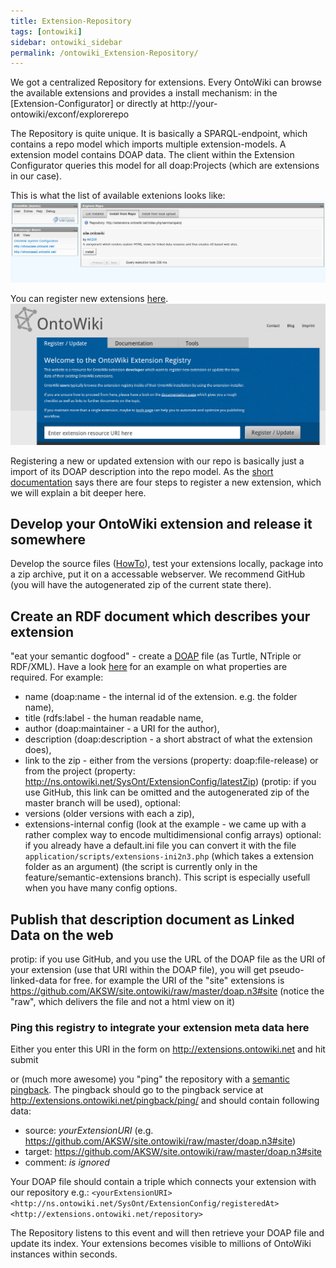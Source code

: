 ```yaml
---
title: Extension-Repository
tags: [ontowiki]
sidebar: ontowiki_sidebar
permalink: /ontowiki_Extension-Repository/
---
```

We got a centralized Repository for extensions. Every OntoWiki can browse the available extensions and provides a install mechanism: in the [Extension-Configurator] or directly at http://your-ontowiki/exconf/explorerepo

The Repository is quite unique. It is basically a SPARQL-endpoint, which contains a repo model which imports multiple extension-models. A extension model contains DOAP data. The client within the Extension Configurator queries this model for all doap:Projects (which are extensions in our case).

This is what the list of available extenions looks like:
![repoclient](./images/exconf-explore.png)

You can register new extensions [here](http://extensions.ontowiki.net). 
![reposerver](./images/reposerver.png)

Registering a new or updated extension with our repo is basically just a import of its DOAP description into the repo model.
As the [short documentation](http://extensions.ontowiki.net/Help.html) says there are four steps to register a new extension, which we will explain a bit deeper here.

## Develop your OntoWiki extension and release it somewhere 
Develop the source files ([HowTo](Extensions)), test your extensions locally, package into a zip archive, put it on a accessable webserver. We recommend GitHub (you will have the autogenerated zip of the current state there).
## Create an RDF document which describes your extension 
"eat your semantic dogfood" - create a [DOAP](https://github.com/edumbill/doap/wiki) file (as Turtle, NTriple or RDF/XML). Have a look [here](https://github.com/AKSW/site.ontowiki/blob/master/doap.n3) for an example on what properties are required. For example: 
* name (doap:name - the internal id of the extension. e.g. the folder name), 
* title (rdfs:label - the human readable name, 
* author (doap:maintainer - a URI for the author), 
* description (doap:description - a short abstract of what the extension does), 
* link to the zip - either from the versions (property: doap:file-release) or from the project (property:  http://ns.ontowiki.net/SysOnt/ExtensionConfig/latestZip) (protip: if you use GitHub, this link can be omitted and the autogenerated zip of the master branch will be used), 
optional: 
* versions (older versions with each a zip), 
* extensions-internal config (look at the example - we came up with a rather complex way to encode multidimensional config arrays)
optional: if you already have a default.ini file you can convert it with the file `application/scripts/extensions-ini2n3.php` (which takes a extension folder as an argument) (the script is currently only in the feature/semantic-extensions branch). This script is especially usefull when you have many config options.

## Publish that description document as Linked Data on the web 
protip: if you use GitHub, and you use the URL of the DOAP file as the URI of your extension (use that URI within the DOAP file), you will get pseudo-linked-data for free. for example the URI of the "site" extensions is https://github.com/AKSW/site.ontowiki/raw/master/doap.n3#site (notice the "raw", which delivers the file and not a html view on it)

### Ping this registry to integrate your extension meta data here 
Either you enter this URI in the form on http://extensions.ontowiki.net and hit submit 

or (much more awesome) you "ping" the repository with a [semantic pingback](http://aksw.org/Projects/SemanticPingBack). The pingback should go to the pingback service at http://extensions.ontowiki.net/pingback/ping/ and should contain following data:

* source: _yourExtensionURI_ (e.g. https://github.com/AKSW/site.ontowiki/raw/master/doap.n3#site)
* target: https://github.com/AKSW/site.ontowiki/raw/master/doap.n3#site
* comment: _is ignored_

Your DOAP file should contain a triple which connects your extension with our repository e.g.:
`<yourExtensionURI> <http://ns.ontowiki.net/SysOnt/ExtensionConfig/registeredAt> <http://extensions.ontowiki.net/repository>`

The Repository listens to this event and will then retrieve your DOAP file and update its index. Your extensions becomes visible to millions of OntoWiki instances within seconds.
